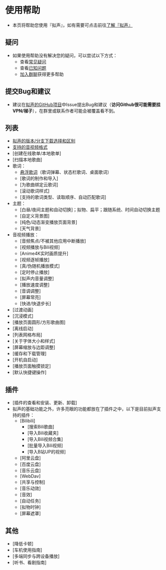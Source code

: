 # 使用帮助
- 本页将帮助您使用『拟声』，如有需要可点击前往[了解『拟声』](/info/info.md)

## 疑问
- 如果使用帮助没有解决您的疑问，可以尝试以下方式：
  - 查看[常见疑问](issue)
  - 查看[已知问题](question)
  - [加入群聊](/about/qqgroup)获得更多帮助

## 提交Bug和建议
- 建议在[拟声的GitHub项目](https://github.com/coolight7/MimicryMusic/issues)中Issue提出Bug和建议（**访问Github很可能需要挂VPN/梯子**），在群里或联系作者可能会被覆盖看不到。

## 列表
- [拟声的版本/分支下载选择和区别](list/selectBranch.md)
- [支持的音视频格式](list/supportFormat.md)
- [创建在线歌单/本地歌单]
- [扫描本地歌曲]
- 歌词：
  - [悬浮歌词](list/overlayLyric.md)（歌词弹幕、状态栏歌词、桌面歌词）
  - [歌词的制作和导入]
  - [为歌曲绑定云歌词]
  - [滚动歌词样式]
  - [支持的歌词类型、读取顺序、自动匹配歌词]
- 主题：
  - [白昼/夜间主题和自动切换]；拟物、扁平；跟随系统、时间自动切换主题
  - [自定义背景图]
  - [纯色/动态渐变播放页面背景]
  - [天气背景]
- 音视频播放：
  - [音频焦点/不被其他应用中断播放]
  - [视频播放与Bili视频]
  - [Anime4K实时画质提升]
  - [视频逐帧播放]
  - [真/伪随机播放模式]
  - [定时停止播放]
  - [拟声内音量调整]
  - [播放速度调整]
  - [音调调整]
  - [屏幕常亮]
  - [快进/快退步长]
- [过渡动画]
- [沉浸模式]
- [播放页面圆形/方形歌曲图]
- [离线启动]
- [列表网格布局]
- [关于字体大小和样式]
- [屏幕缩放与边距调整]
- [缓存和下载管理]
- [开机自启动]
- [播放页面触摸锁定]
- [默认快捷键操作]


## 插件
- [插件的查看和安装、更新、卸载]
- 拟声的基础功能之外，许多亮眼的功能都放在了插件之中，以下是目前拟声支持的插件：
  - [Bilibili]
    - [搜索Bili歌曲]
    - [导入Bili收藏夹]
    - [导入Bili视频合集]
    - [批量导入Bili视频]
    - [导入B站UP的视频]
  - [阿里云盘]
  - [百度云盘]
  - [音乐云盘]
  - [WebDav]
  - [共享与控制]
  - [音乐动效]
  - [音效]
  - [自动任务]
  - [拟物时钟]
  - [屏幕遮罩]

## 其他
- [降低卡顿]
- [车机使用指南]
- [多端同步与跨设备播放]
- [听书、看剧指南]